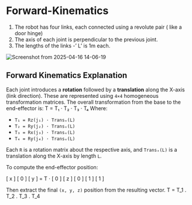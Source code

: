 # Forward-Kinematics

1. The robot has four links, each connected using a revolute pair ( like a door hinge)
2. The axis of each joint is perpendicular to the previous joint. 
3. The lengths of the links -’ L’ is 1m each.




![Screenshot from 2025-04-16 14-06-19](https://github.com/user-attachments/assets/523a81ba-0aa0-42c8-aa6e-7f1e31b1278f)
## Forward Kinematics Explanation
Each joint introduces a **rotation** followed by a **translation** along the X-axis (link direction). These are represented using `4×4` homogeneous transformation matrices.
The overall transformation from the base to the end-effector is: T = T₁ · T₂ · T₃ · T₄
Where:
- `T₁ = Rz(j₁) · Transₓ(L)`
- `T₂ = Ry(j₂) · Transₓ(L)`
- `T₃ = Rx(j₃) · Transₓ(L)`
- `T₄ = Ry(j₄) · Transₓ(L)`

Each `R` is a rotation matrix about the respective axis, and `Transₓ(L)` is a translation along the X-axis by length `L`.

To compute the end-effector position:

[ x ] [ 0 ] [ y ] = T · [ 0 ] [ z ] [ 0 ] [ 1 ] [ 1 ]

Then extract the final `(x, y, z)` position from the resulting vector.
 T = T_1 . T_2 . T_3 . T_4 

